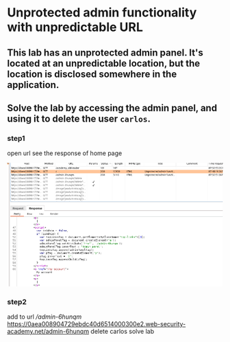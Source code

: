 # Unprotected admin functionality with unpredictable URL

## This lab has an unprotected admin panel. It's located at an unpredictable location, but the location is disclosed somewhere in the application.

## Solve the lab by accessing the admin panel, and using it to delete the user `carlos`.

### step1

open url
see the response of home page

![screenshot](./images/lab2_response_home_page.png)

### step2

add to url _/admin-6hunqm_
https://0aea008904729ebdc40d6514000300e2.web-security-academy.net/admin-6hunqm
delete carlos solve lab
